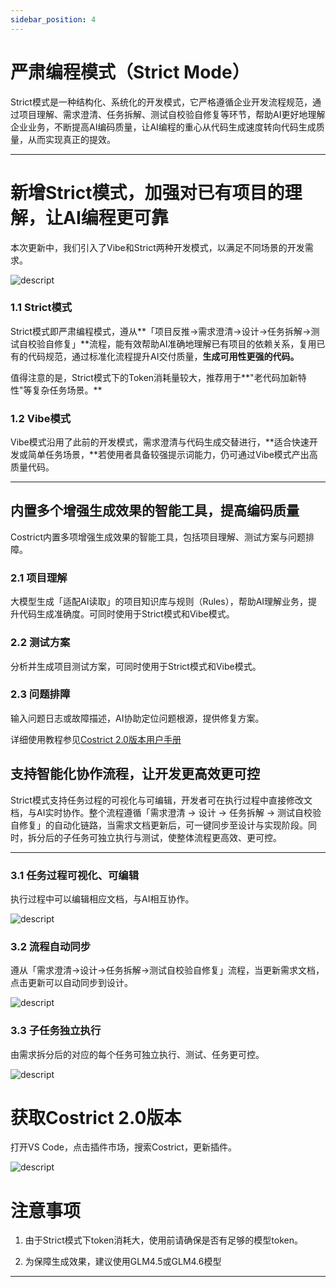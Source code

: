 ```yaml
---
sidebar_position: 4
---
```


# 严肃编程模式（Strict Mode）

Strict模式是一种结构化、系统化的开发模式，它严格遵循企业开发流程规范，通过项目理解、需求澄清、任务拆解、测试自校验自修复等环节，帮助AI更好地理解企业业务，不断提高AI编码质量，让AI编程的重心从代码生成速度转向代码生成质量，从而实现真正的提效。

------------------------------------------------------------------------

# 新增Strict模式，加强对已有项目的理解，让AI编程更可靠

本次更新中，我们引入了Vibe和Strict两种开发模式，以满足不同场景的开发需求。

![descript](./img/strict-mode/image1.png)

### 1.1 Strict模式

Strict模式即严肃编程模式，遵从**「项目反推→需求澄清→设计→任务拆解→测试自校验自修复」**流程，能有效帮助AI准确地理解已有项目的依赖关系，复用已有的代码规范，通过标准化流程提升AI交付质量，**生成可用性更强的代码。**

值得注意的是，Strict模式下的Token消耗量较大，推荐用于**"老代码加新特性"等复杂任务场景。**

### 1.2 Vibe模式

Vibe模式沿用了此前的开发模式，需求澄清与代码生成交替进行，**适合快速开发或简单任务场景，**若使用者具备较强提示词能力，仍可通过Vibe模式产出高质量代码。

------------------------------------------------------------------------

## 内置多个增强生成效果的智能工具，提高编码质量

Costrict内置多项增强生成效果的智能工具，包括项目理解、测试方案与问题排障。

### 2.1 项目理解

大模型生成「适配AI读取」的项目知识库与规则（Rules），帮助AI理解业务，提升代码生成准确度。可同时使用于Strict模式和Vibe模式。

### 2.2 测试方案

分析并生成项目测试方案，可同时使用于Strict模式和Vibe模式。

### 2.3 问题排障

输入问题日志或故障描述，AI协助定位问题根源，提供修复方案。

详细使用教程参见[Costrict
2.0版本用户手册](../../best-practices/user-manual)

## 支持智能化协作流程，让开发更高效更可控

Strict模式支持任务过程的可视化与可编辑，开发者可在执行过程中直接修改文档，与AI实时协作。整个流程遵循「需求澄清
→ 设计 → 任务拆解 →
测试自校验自修复」的自动化链路，当需求文档更新后，可一键同步至设计与实现阶段。同时，拆分后的子任务可独立执行与测试，使整体流程更高效、更可控。

------------------------------------------------------------------------

### 3.1 任务过程可视化、可编辑

执行过程中可以编辑相应文档，与AI相互协作。

![descript](./img/strict-mode/image2.png)

### 3.2 流程自动同步

遵从「需求澄清→设计→任务拆解→测试自校验自修复」流程，当更新需求文档，点击更新可以自动同步到设计。

![descript](./img/strict-mode/image3.png)

### 3.3 子任务独立执行

由需求拆分后的对应的每个任务可独立执行、测试、任务更可控。

![descript](./img/strict-mode/image4.png)

#  获取Costrict 2.0版本

打开VS Code，点击插件市场，搜索Costrict，更新插件。

![descript](./img/strict-mode/image5.png)

# 注意事项

1.  由于Strict模式下token消耗大，使用前请确保是否有足够的模型token。

2.  为保障生成效果，建议使用GLM4.5或GLM4.6模型

------------------------------------------------------------------------
